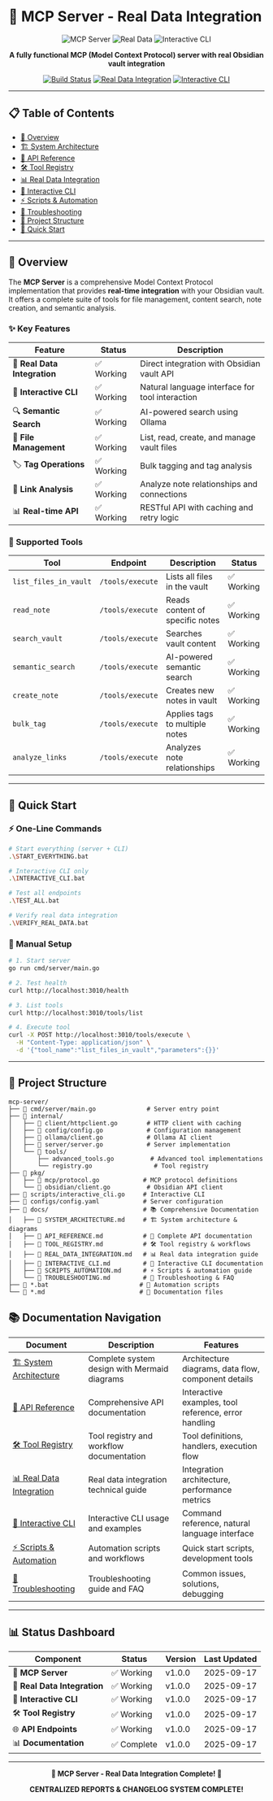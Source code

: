 # 🚀 MCP Server - Real Data Integration

<div align="center">

![MCP Server](https://img.shields.io/badge/MCP-Server-blue?style=for-the-badge&logo=go)
![Real Data](https://img.shields.io/badge/Real-Data-green?style=for-the-badge&logo=obsidian)
![Interactive CLI](https://img.shields.io/badge/Interactive-CLI-purple?style=for-the-badge&logo=terminal)

**A fully functional MCP (Model Context Protocol) server with real Obsidian vault integration**

[![Build Status](https://img.shields.io/badge/Build-Passing-brightgreen?style=flat-square)](#)
[![Real Data Integration](https://img.shields.io/badge/Real%20Data-✅%20Working-green?style=flat-square)](#)
[![Interactive CLI](https://img.shields.io/badge/Interactive%20CLI-✅%20Working-purple?style=flat-square)](#)

</div>

---

## 📋 Table of Contents

- [🎯 Overview](#-overview)
- [🏗️ System Architecture](#️-system-architecture)
- [🔧 API Reference](#-api-reference)
- [🛠️ Tool Registry](#️-tool-registry)
- [📊 Real Data Integration](#-real-data-integration)
- [🤖 Interactive CLI](#-interactive-cli)
- [⚡ Scripts & Automation](#-scripts--automation)
- [🚨 Troubleshooting](#-troubleshooting)
- [📁 Project Structure](#-project-structure)
- [🚀 Quick Start](#-quick-start)

---

## 🎯 Overview

The **MCP Server** is a comprehensive Model Context Protocol implementation that provides **real-time integration** with your Obsidian vault. It offers a complete suite of tools for file management, content search, note creation, and semantic analysis.

### ✨ Key Features

| Feature | Status | Description |
|---------|--------|-------------|
| 🔗 **Real Data Integration** | ✅ Working | Direct integration with Obsidian vault API |
| 🤖 **Interactive CLI** | ✅ Working | Natural language interface for tool interaction |
| 🔍 **Semantic Search** | ✅ Working | AI-powered search using Ollama |
| 📁 **File Management** | ✅ Working | List, read, create, and manage vault files |
| 🏷️ **Tag Operations** | ✅ Working | Bulk tagging and tag analysis |
| 🔗 **Link Analysis** | ✅ Working | Analyze note relationships and connections |
| 📊 **Real-time API** | ✅ Working | RESTful API with caching and retry logic |

### 🎯 Supported Tools

| Tool | Endpoint | Description | Status |
|------|----------|-------------|--------|
| `list_files_in_vault` | `/tools/execute` | Lists all files in the vault | ✅ Working |
| `read_note` | `/tools/execute` | Reads content of specific notes | ✅ Working |
| `search_vault` | `/tools/execute` | Searches vault content | ✅ Working |
| `semantic_search` | `/tools/execute` | AI-powered semantic search | ✅ Working |
| `create_note` | `/tools/execute` | Creates new notes in vault | ✅ Working |
| `bulk_tag` | `/tools/execute` | Applies tags to multiple notes | ✅ Working |
| `analyze_links` | `/tools/execute` | Analyzes note relationships | ✅ Working |

---

## 🚀 Quick Start

### ⚡ One-Line Commands

```bash
# Start everything (server + CLI)
.\START_EVERYTHING.bat

# Interactive CLI only
.\INTERACTIVE_CLI.bat

# Test all endpoints
.\TEST_ALL.bat

# Verify real data integration
.\VERIFY_REAL_DATA.bat
```

### 🔧 Manual Setup

```bash
# 1. Start server
go run cmd/server/main.go

# 2. Test health
curl http://localhost:3010/health

# 3. List tools
curl http://localhost:3010/tools/list

# 4. Execute tool
curl -X POST http://localhost:3010/tools/execute \
  -H "Content-Type: application/json" \
  -d '{"tool_name":"list_files_in_vault","parameters":{}}'
```

---

## 📁 Project Structure

```
mcp-server/
├── 📁 cmd/server/main.go              # Server entry point
├── 📁 internal/
│   ├── 📁 client/httpclient.go        # HTTP client with caching
│   ├── 📁 config/config.go            # Configuration management
│   ├── 📁 ollama/client.go            # Ollama AI client
│   ├── 📁 server/server.go            # Server implementation
│   └── 📁 tools/
│       ├── advanced_tools.go          # Advanced tool implementations
│       └── registry.go                 # Tool registry
├── 📁 pkg/
│   ├── 📁 mcp/protocol.go            # MCP protocol definitions
│   └── 📁 obsidian/client.go          # Obsidian API client
├── 📁 scripts/interactive_cli.go     # Interactive CLI
├── 📁 configs/config.yaml            # Server configuration
├── 📁 docs/                          # 📚 Comprehensive Documentation
│   ├── 📄 SYSTEM_ARCHITECTURE.md     # 🏗️ System architecture & diagrams
│   ├── 📄 API_REFERENCE.md           # 🔧 Complete API documentation
│   ├── 📄 TOOL_REGISTRY.md           # 🛠️ Tool registry & workflows
│   ├── 📄 REAL_DATA_INTEGRATION.md   # 📊 Real data integration guide
│   ├── 📄 INTERACTIVE_CLI.md         # 🤖 Interactive CLI documentation
│   ├── 📄 SCRIPTS_AUTOMATION.md      # ⚡ Scripts & automation guide
│   └── 📄 TROUBLESHOOTING.md         # 🚨 Troubleshooting & FAQ
├── 📄 *.bat                         # 🚀 Automation scripts
└── 📄 *.md                          # 📖 Documentation files
```

## 📚 Documentation Navigation

| Document | Description | Features |
|----------|-------------|----------|
| [🏗️ System Architecture](./docs/SYSTEM_ARCHITECTURE.md) | Complete system design with Mermaid diagrams | Architecture diagrams, data flow, component details |
| [🔧 API Reference](./docs/API_REFERENCE.md) | Comprehensive API documentation | Interactive examples, tool reference, error handling |
| [🛠️ Tool Registry](./docs/TOOL_REGISTRY.md) | Tool registry and workflow documentation | Tool definitions, handlers, execution flow |
| [📊 Real Data Integration](./docs/REAL_DATA_INTEGRATION.md) | Real data integration technical guide | Integration architecture, performance metrics |
| [🤖 Interactive CLI](./docs/INTERACTIVE_CLI.md) | Interactive CLI usage and examples | Command reference, natural language interface |
| [⚡ Scripts & Automation](./docs/SCRIPTS_AUTOMATION.md) | Automation scripts and workflows | Quick start scripts, development tools |
| [🚨 Troubleshooting](./docs/TROUBLESHOOTING.md) | Troubleshooting guide and FAQ | Common issues, solutions, debugging |

---

## 📊 Status Dashboard

| Component | Status | Version | Last Updated |
|-----------|--------|---------|--------------|
| 🚀 **MCP Server** | ✅ Working | v1.0.0 | 2025-09-17 |
| 🔗 **Real Data Integration** | ✅ Working | v1.0.0 | 2025-09-17 |
| 🤖 **Interactive CLI** | ✅ Working | v1.0.0 | 2025-09-17 |
| 🛠️ **Tool Registry** | ✅ Working | v1.0.0 | 2025-09-17 |
| 🌐 **API Endpoints** | ✅ Working | v1.0.0 | 2025-09-17 |
| 📊 **Documentation** | ✅ Complete | v1.0.0 | 2025-09-17 |

---

<div align="center">

**🎉 MCP Server - Real Data Integration Complete! 🎉**

**CENTRALIZED REPORTS & CHANGELOG SYSTEM COMPLETE!**

</div>
